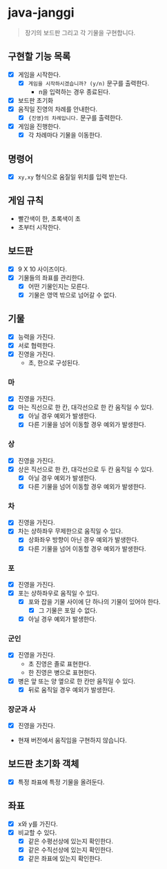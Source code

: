 # java-janggi

> 장기의 보드판 그리고 각 기물을 구현합니다.

## 구현할 기능 목록

- [x] 게임을 시작한다.
    - [x] `게임을 시작하시겠습니까? (y/n)` 문구를 출력한다.
        - n을 입력하는 경우 종료된다.
- [x] 보드판 초기화
- [x] 움직일 진영의 차례를 안내한다.
    - [x] `{진영}의 차례입니다.` 문구를 출력한다.
- [x] 게임을 진행한다.
    - [x] 각 차례마다 기물을 이동한다.

## 명령어

- [x] `xy,xy` 형식으로 움질일 위치를 입력 받는다.

## 게임 규칙

- 빨간색이 한, 초록색이 초
- 초부터 시작한다.

## 보드판

- [x] 9 X 10 사이즈이다.
- [x] 기물들의 좌표를 관리한다.
    - [x] 어떤 기물인지는 모른다.
    - [x] 기물은 영역 밖으로 넘어갈 수 없다.

## 기물

- [x] 능력을 가진다.
- [x] 서로 협력한다.
- [x] 진영을 가진다.
    - 초, 한으로 구성된다.

### 마

- [x] 진영을 가진다.
- [x] 마는 직선으로 한 칸, 대각선으로 한 칸 움직일 수 있다.
    - [x] 아닐 경우 예외가 발생한다.
    - [x] 다른 기물을 넘어 이동할 경우 예외가 발생한다.

### 상

- [x] 진영을 가진다.
- [x] 상은 직선으로 한 칸, 대각선으로 두 칸 움직일 수 있다.
    - [x] 아닐 경우 예외가 발생한다.
    - [x] 다른 기물을 넘어 이동할 경우 예외가 발생한다.

### 차

- [x] 진영을 가진다.
- [x] 차는 상하좌우 무제한으로 움직일 수 있다.
  - [x] 상화좌우 방향이 아닌 경우 예외가 발생한다.
  - [x] 다른 기물을 넘어 이동할 경우 예외가 발생한다.

### 포

- [x] 진영을 가진다.
- [x] 포는 상하좌우로 움직일 수 있다.
    - [x] 포와 잡을 기물 사이에 단 하나의 기물이 있어야 한다.
        - [x] 그 기물은 포일 수 없다.
    - [x] 아닐 경우 예외가 발생한다.

### 군인

- [x] 진영을 가진다.
    - 초 진영은 졸로 표현한다.
    - 한 진영은 병으로 표현한다.
- [x] 병은 앞 또는 양 옆으로 한 칸만 움직일 수 있다.
    - [x] 뒤로 움직일 경우 예외가 발생한다.

### 장군과 사

- [x] 진영을 가진다.
- 현재 버전에서 움직임을 구현하지 않습니다.

## 보드판 초기화 객체

- [x] 특정 좌표에 특정 기물을 올려둔다.

## 좌표

- [x] x와 y를 가진다.
- [x] 비교할 수 있다.
    - [x] 같은 수평선상에 있는지 확인한다.
    - [x] 같은 수직선상에 있는지 확인한다.
    - [x] 같은 좌표에 있는지 확인한다.